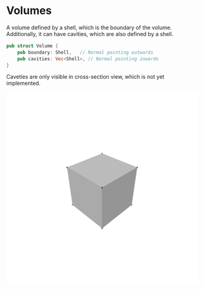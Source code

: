 # Volumes

A volume defined by a shell, which is the boundary of the volume. Additionally, it can have cavities, which are also defined by a shell.

```rust
pub struct Volume {
    pub boundary: Shell,   // Normal pointing outwards
    pub cavities: Vec<Shell>, // Normal pointing inwards
}
```

Caveties are only visible in cross-section view, which is not yet implemented.

![Shell](./generated_images/topology/shell1.png)
